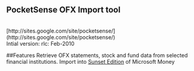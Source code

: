 PocketSense OFX Import tool
----------------

<br/>
[http://sites.google.com/site/pocketsense/](http://sites.google.com/site/pocketsense/)<br/>
Intial version: rlc: Feb-2010


##Features
Retrieve OFX statements, stock and fund data from selected financial institutions.
Import into [Sunset Edition](http://www.microsoft.com/en-us/download/details.aspx?id=20738) of Microsoft Money 

